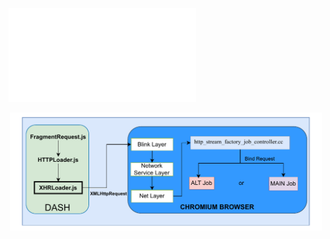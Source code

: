 ![Chromium Workflow](images/chromium_workflow.drawio.pdf)

<p align="center">
  <img src="images/chromium_workflow.drawio.pdf" alt="Chromium Workflow" width="500"/>
</p>
